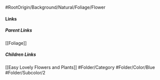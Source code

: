 #RootOrigin/Background/Natural/Foliage/Flower
#### Links
##### Parent Links
[[Foliage]]
##### Children Links
[[Easy Lovely Flowers and Plants]]
#Folder/Category
#Folder/Color/Blue
#Folder/Subcolor/2
